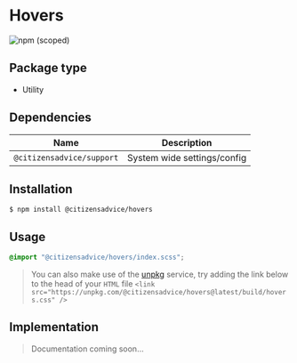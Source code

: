 # Hovers

![npm (scoped)](https://img.shields.io/npm/v/@citizensadvice/hovers.svg)

## Package type

- Utility

## Dependencies

| Name                      | Description                 |
| ------------------------- | --------------------------- |
| `@citizensadvice/support` | System wide settings/config |

## Installation

```shell
$ npm install @citizensadvice/hovers
```

## Usage

```scss
@import "@citizensadvice/hovers/index.scss";
```

> You can also make use of the [unpkg](https://unpkg.com) service, try adding the link below to the head of your `HTML` file
> `<link src="https://unpkg.com/@citizensadvice/hovers@latest/build/hovers.css" />`

## Implementation

> Documentation coming soon...